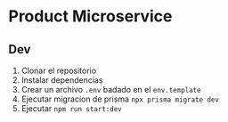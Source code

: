 # Product Microservice


## Dev

1. Clonar el repositorio
2. Instalar dependencias
3. Crear un archivo `.env` badado en el `env.template`
4. Ejecutar migracion de prisma `npx prisma migrate dev`
5. Ejecutar `npm run start:dev`
